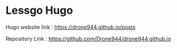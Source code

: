 # Lessgo Hugo

Hugo website link : https://drone944.github.io/posts

Repository Link : https://github.com/Drone944/drone944.github.io
